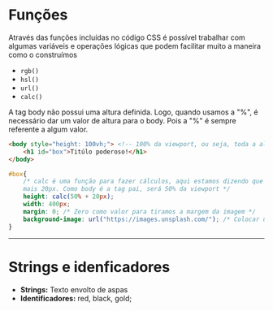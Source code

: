 # Funções 
Através das funções incluídas no código CSS é possível trabalhar com algumas variáveis e operações lógicas que podem facilitar muito a maneira como o construímos 

* `rgb()`
* `hsl()`
* `url()`
* `calc()`

A tag body não possui uma altura definida. Logo, quando usamos a "%", é necessário dar um valor de altura para o body. Pois a "%" é sempre referente a algum valor. 

```HTML 
<body style="height: 100vh;"> <!-- 100% da viewport, ou seja, toda a altura da parte vísivel da página -->
    <h1 id="box">Titúlo poderoso!</h1>
</body>
```

```CSS
#box{ 
    /* calc é uma função para fazer cálculos, aqui estamos dizendo que será pego 50% da altura do height e somar
    mais 20px. Como body é a tag pai, será 50% da viewport */  
    height: calc(50% + 20px); 
    width: 400px; 
    margin: 0; /* Zero como valor para tiramos a margem da imagem */ 
    background-image: url("https://images.unsplash.com/"); /* Colocar uma imagem como background */
} 
```
________________________________________________________________________________________________________________
# Strings e idenficadores 

* __Strings:__ Texto envolto de aspas 
* __Identificadores:__ red, black, gold;

